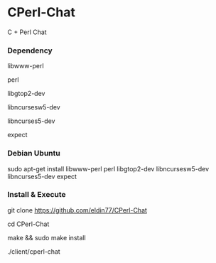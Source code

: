 CPerl-Chat
========

C + Perl Chat

### Dependency

libwww-perl

perl

libgtop2-dev

libncursesw5-dev

libncurses5-dev

expect

### Debian Ubuntu 
sudo apt-get install libwww-perl perl libgtop2-dev libncursesw5-dev libncurses5-dev expect

### Install & Execute 

git clone https://github.com/eldin77/CPerl-Chat

cd CPerl-Chat

make && sudo make install

./client/cperl-chat
